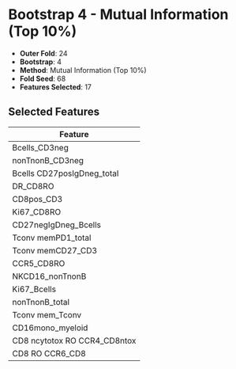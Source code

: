 # Bootstrap 4 - Mutual Information (Top 10%)

- **Outer Fold**: 24
- **Bootstrap**: 4
- **Method**: Mutual Information (Top 10%)
- **Fold Seed**: 68
- **Features Selected**: 17

## Selected Features

| Feature |
|---------|
| Bcells_CD3neg |
| nonTnonB_CD3neg |
| Bcells CD27posIgDneg_total |
| DR_CD8RO |
| CD8pos_CD3 |
| Ki67_CD8RO |
| CD27negIgDneg_Bcells |
| Tconv memPD1_total |
| Tconv memCD27_CD3 |
| CCR5_CD8RO |
| NKCD16_nonTnonB |
| Ki67_Bcells |
| nonTnonB_total |
| Tconv mem_Tconv |
| CD16mono_myeloid |
| CD8 ncytotox RO CCR4_CD8ntox |
| CD8 RO CCR6_CD8 |

